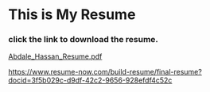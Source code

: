 # This is My Resume
### click the link to download the resume.

[Abdale_Hassan_Resume.pdf](https://github.com/Abdale88/Rainbow-txt/files/6432319/Abdale_Hassan_Resume.pdf)

https://www.resume-now.com/build-resume/final-resume?docid=3f5b029c-d9df-42c2-9656-928efdf4c52c

